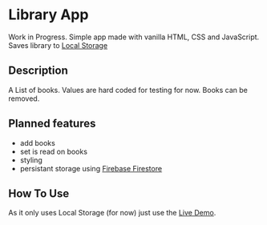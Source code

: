 # Library App
Work in Progress. 
Simple app made with vanilla HTML, CSS and JavaScript.   
Saves library to [Local Storage](https://developer.mozilla.org/en-US/docs/Web/API/Window/localStorage)   

## Description
A List of books. Values are hard coded for testing for now. Books can be removed.  

## Planned features
- add books  
- set is read on books  
- styling  
- persistant storage using [Firebase Firestore](https://firebase.google.com/docs/firestore/quickstart)  

## How To Use
As it only uses Local Storage (for now) just use the [Live Demo](https://alien2080.github.io/Library/).  
